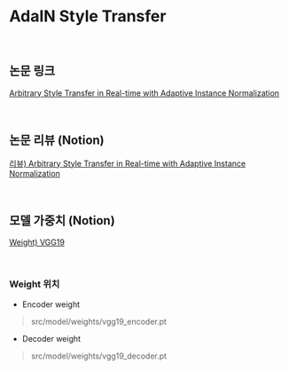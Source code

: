 # AdaIN Style Transfer

</br>

## 논문 링크

[Arbitrary Style Transfer in Real-time with Adaptive Instance Normalization](https://arxiv.org/abs/1703.06868)

</br>

## 논문 리뷰 (Notion)

[리뷰) Arbitrary Style Transfer in Real-time with Adaptive Instance Normalization](https://www.notion.so/imcloud/Arbitrary-Style-Transfer-in-Real-time-with-Adaptive-Instance-Normalization-b212847e082e418dab34fd4774d83d55)

</br>

## 모델 가중치 (Notion)

[Weight) VGG19](https://www.notion.so/imcloud/Weight-VGG19-519e75fe10334d008c6904f8a5efafda)

</br>

### Weight 위치

- Encoder weight

> src/model/weights/vgg19_encoder.pt  

- Decoder weight

> src/model/weights/vgg19_decoder.pt

<!-- </br></br> -->